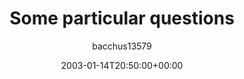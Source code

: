 ---
title: 'Some particular questions'
posts: 2
hash: 't94'
author: 'bacchus13579'
date: 2003-01-14T20:50:00+00:00
sources:
  - http://forums.tokipona.org/viewtopic.php%3Ft=94.html
---